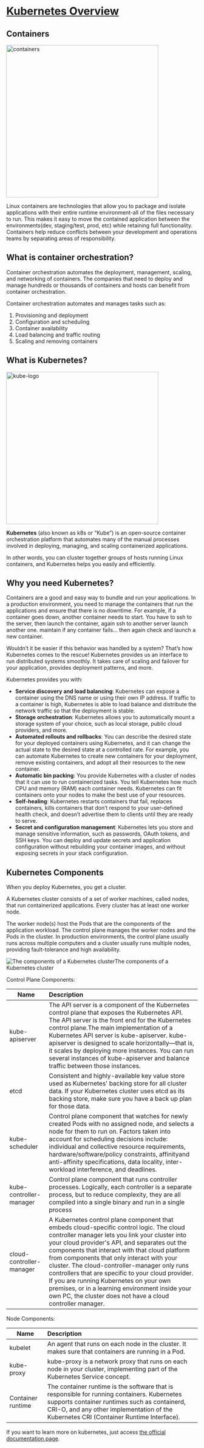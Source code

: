# [Kubernetes Overview](https://kubernetes.io/docs/home/)

## Containers

<img src="https://www.developer-tech.com/wp-content/uploads/sites/3/2021/10/frank-mckenna-tjX_sniNzgQ-unsplash-scaled.jpg" alt="containers" width="400"/>

Linux containers are technologies that allow you to package and isolate applications with their entire runtime environment-all of the files necessary to run. This makes it easy to move the contained application between the environments(dev, staging/test, prod, etc) while retaining full functionality. Containers help reduce conflicts between your development and operations teams by separating areas of responsibility.

## What is container orchestration?

Container orchestration automates the deployment, management, scaling, and networking of containers. The companies that need to deploy and manage hundreds or thousands of containers and hosts can benefit from container orchestration.

Container orchestration automates and manages tasks such as:

1. Provisioning and deployment
2. Configuration and scheduling
3. Container availability
4. Load balancing and traffic routing
5. Scaling and removing containers

## What is Kubernetes?

<img src="https://kubernetes.io/images/kubernetes-horizontal-color.png" alt="kube-logo" width="400"/>

**Kubernetes** (also known as k8s or “Kube”) is an open-source container orchestration platform that automates many of the manual processes involved in deploying, managing, and scaling containerized applications.

In other words, you can cluster together groups of hosts running Linux containers, and Kubernetes helps you easily and efficiently.

## Why you need Kubernetes?

Containers are a good and easy way to bundle and run your applications. In a production environment, you need to manage the containers that run the applications and ensure that there is no downtime. For example, if a container goes down, another container needs to start.
You have to ssh to the server, then launch the container, again ssh to another server launch another one. maintain if any container fails… then again check and launch a new container.

Wouldn’t it be easier if this behavior was handled by a system?
That’s how Kubernetes comes to the rescue! Kubernetes provides us an interface to run distributed systems smoothly. It takes care of scaling and failover for your application, provides deployment patterns, and more.

Kubernetes provides you with:

* **Service discovery and load balancing**: Kubernetes can expose a container using the DNS name or using their own IP address. If traffic to a container is high, Kubernetes is able to load balance and distribute the network traffic so that the deployment is stable.
* **Storage orchestration**: Kubernetes allows you to automatically mount a storage system of your choice, such as local storage, public cloud providers, and more.
* **Automated rollouts and rollbacks**: You can describe the desired state for your deployed containers using Kubernetes, and it can change the actual state to the desired state at a controlled rate. For example, you can automate Kubernetes to create new containers for your deployment, remove existing containers, and adopt all their resources to the new container.
* **Automatic bin packing**: You provide Kubernetes with a cluster of nodes that it can use to run containerized tasks. You tell Kubernetes how much CPU and memory (RAM) each container needs. Kubernetes can fit containers onto your nodes to make the best use of your resources.
* **Self-healing**: Kubernetes restarts containers that fail, replaces containers, kills containers that don’t respond to your user-defined health check, and doesn’t advertise them to clients until they are ready to serve.
* **Secret and configuration management**: Kubernetes lets you store and manage sensitive information, such as passwords, OAuth tokens, and SSH keys. You can deploy and update secrets and application configuration without rebuilding your container images, and without exposing secrets in your stack configuration.

## Kubernetes Components

When you deploy Kubernetes, you get a cluster.

A Kubernetes cluster consists of a set of worker machines, called nodes, that run containerized applications. Every cluster has at least one worker node.

The worker node(s) host the Pods that are the components of the application workload. The control plane manages the worker nodes and the Pods in the cluster. In production environments, the control plane usually runs across multiple computers and a cluster usually runs multiple nodes, providing fault-tolerance and high availability.

![The components of a Kubernetes cluster](https://d33wubrfki0l68.cloudfront.net/2475489eaf20163ec0f54ddc1d92aa8d4c87c96b/e7c81/images/docs/components-of-kubernetes.svg)The components of a Kubernetes cluster

Control Plane Components:

| Name                     | Description                                                                                                                                                                                                                                                                                                                                                                                                                                                                                                                                                  |
| ------------------------ | :----------------------------------------------------------------------------------------------------------------------------------------------------------------------------------------------------------------------------------------------------------------------------------------------------------------------------------------------------------------------------------------------------------------------------------------------------------------------------------------------------------------------------------------------------------- |
| kube-apiserver           | The API server is a component of the Kubernetes control plane that exposes the Kubernetes API. The API server is the front end for the Kubernetes control plane.The main implementation of a Kubernetes API server is kube-apiserver. kube-apiserver is designed to scale horizontally—that is, it scales by deploying more instances. You can run several instances of kube-apiserver and balance traffic between those instances.                                                                                                                          |
| etcd                     | Consistent and highly-available key value store used as Kubernetes' backing store for all cluster data. If your Kubernetes cluster uses etcd as its backing store, make sure you have a back up plan for those data.                                                                                                                                                                                                                                                                                                                                         |
| kube-scheduler           | Control plane component that watches for newly created Pods with no assigned node, and selects a node for them to run on. Factors taken into account for scheduling decisions include: individual and collective resource requirements, hardware/software/policy constraints, affinityand anti-affinity specifications, data locality, inter-workload interference, and deadlines.                                                                                                                                                                           |
| kube-controller-manager  | Control plane component that runs controller processes. Logically, each controller is a separate process, but to reduce complexity, they are all compiled into a single binary and run in a single process                                                                                                                                                                                                                                                                                                                                                   |
| cloud-controller-manager | A Kubernetes control plane component that embeds cloud-specific control logic. The cloud controller manager lets you link your cluster into your cloud provider's API, and separates out the components that interact with that cloud platform from components that only interact with your cluster. The cloud-controller-manager only runs controllers that are specific to your cloud provider. If you are running Kubernetes on your own premises, or in a learning environment inside your own PC, the cluster does not have a cloud controller manager. |

Node Components:

| Name              | Description                                                                                                                                                                                                                           |
| ----------------- | :------------------------------------------------------------------------------------------------------------------------------------------------------------------------------------------------------------------------------------ |
| kubelet           | An agent that runs on each node in the cluster. It makes sure that containers are running in a Pod.                                                                                                                                   |
| kube-proxy        | kube-proxy is a network proxy that runs on each node in your cluster, implementing part of the Kubernetes Service concept.                                                                                                            |
| Container runtime | The container runtime is the software that is responsible for running containers. Kubernetes supports container runtimes such as containerd, CRI-O, and any other implementation of the Kubernetes CRI (Container Runtime Interface). |

If you want to learn more on kubernetes, just access [the official documentation page](https://kubernetes.io/docs/concepts/overview/what-is-kubernetes/).
